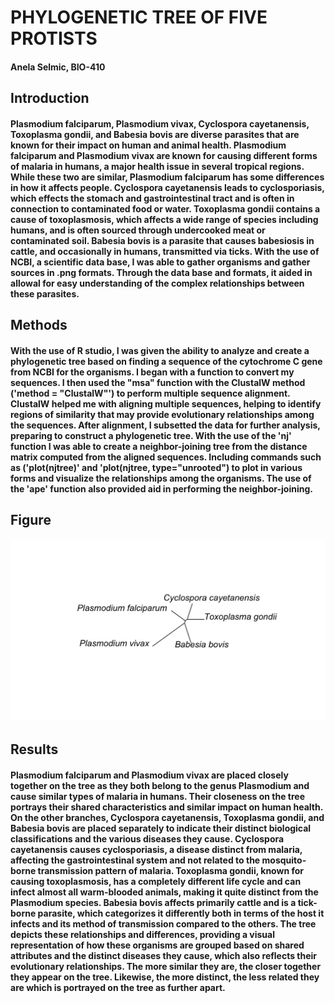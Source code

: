 # PHYLOGENETIC TREE OF FIVE PROTISTS
#### Anela Selmic, BIO-410

## Introduction
#### Plasmodium falciparum, Plasmodium vivax, Cyclospora cayetanensis, Toxoplasma gondii, and Babesia bovis are diverse parasites that are known for their impact on human and animal health. Plasmodium falciparum and Plasmodium vivax are known for causing different forms of malaria in humans, a major health issue in several tropical regions. While these two are similar, Plasmodium falciparum has some differences in how it affects people. Cyclospora cayetanensis leads to cyclosporiasis, which effects the stomach and gastrointestinal tract and is often in connection to contaminated food or water. Toxoplasma gondii contains a cause of toxoplasmosis, which affects a wide range of species including humans, and is often sourced through undercooked meat or contaminated soil. Babesia bovis is a parasite that causes babesiosis in cattle, and occasionally in humans, transmitted via ticks. With the use of NCBI, a scientific data base, I was able to gather organisms and gather sources in .png formats. Through the data base and formats, it aided in allowal for easy understanding of the complex relationships between these parasites.

## Methods
#### With the use of R studio, I was given the ability to analyze and create a phylogenetic tree based on finding a sequence of the cytochrome C gene from NCBI for the organisms. I began with a function to convert my sequences. I then used the "msa" function with the ClustalW method ('method = "ClustalW"') to perform multiple sequence alignment. ClustalW helped me with aligning multiple sequences, helping to identify regions of similarity that may provide evolutionary relationships among the sequences. After alignment, I subsetted the data for further analysis, preparing to construct a phylogenetic tree. With the use of the 'nj' function I was able to create a neighbor-joining tree from the distance matrix computed from the aligned sequences. Including commands such as ('plot(njtree)' and 'plot(njtree, type="unrooted") to plot in various forms and visualize the relationships among the organisms. The use of the 'ape' function also provided aid in performing the neighbor-joining.

## Figure 
###### ![Alt.text](Baddie.png)

## Results 
#### Plasmodium falciparum and Plasmodium vivax are placed closely together on the tree as they both belong to the genus Plasmodium and cause similar types of malaria in humans. Their closeness on the tree portrays their shared characteristics and similar impact on human health. On the other branches, Cyclospora cayetanensis, Toxoplasma gondii, and Babesia bovis are placed separately to indicate their distinct biological classifications and the various diseases they cause. Cyclospora cayetanensis causes cyclosporiasis, a disease distinct from malaria, affecting the gastrointestinal system and not related to the mosquito-borne transmission pattern of malaria. Toxoplasma gondii, known for causing toxoplasmosis, has a completely different life cycle and can infect almost all warm-blooded animals, making it quite distinct from the Plasmodium species. Babesia bovis affects primarily cattle and is a tick-borne parasite, which categorizes it differently both in terms of the host it infects and its method of transmission compared to the others. The tree depicts these relationships and differences, providing a visual representation of how these organisms are grouped based on shared attributes and the distinct diseases they cause, which also reflects their evolutionary relationships. The more similar they are, the closer together they appear on the tree. Likewise, the more distinct, the less related they are which is portrayed on the tree as further apart.
